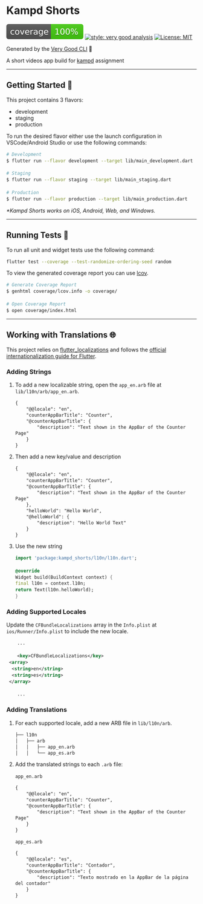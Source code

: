 # Kampd Shorts

![coverage][coverage_badge]
[![style: very good analysis][very_good_analysis_badge]][very_good_analysis_link]
[![License: MIT][license_badge]][license_link]

Generated by the [Very Good CLI][very_good_cli_link] 🤖

A short videos app build for [kampd][kampd_link]  assignment

---

## Getting Started 🚀

This project contains 3 flavors:

- development
- staging
- production

To run the desired flavor either use the launch configuration in VSCode/Android Studio or use the following commands:

```sh
# Development
$ flutter run --flavor development --target lib/main_development.dart

# Staging
$ flutter run --flavor staging --target lib/main_staging.dart

# Production
$ flutter run --flavor production --target lib/main_production.dart
```

_\*Kampd Shorts works on iOS, Android, Web, and Windows._

---

## Running Tests 🧪

To run all unit and widget tests use the following command:

```sh
flutter test --coverage --test-randomize-ordering-seed random
```

To view the generated coverage report you can use [lcov](https://github.com/linux-test-project/lcov).

```sh
# Generate Coverage Report
$ genhtml coverage/lcov.info -o coverage/

# Open Coverage Report
$ open coverage/index.html
```

---

## Working with Translations 🌐

This project relies on [flutter_localizations][flutter_localizations_link] and follows the [official internationalization guide for Flutter][internationalization_link].

### Adding Strings

1. To add a new localizable string, open the `app_en.arb` file at `lib/l10n/arb/app_en.arb`.

    ```arb
    {
        "@@locale": "en",
        "counterAppBarTitle": "Counter",
        "@counterAppBarTitle": {
            "description": "Text shown in the AppBar of the Counter Page"
        }
    }
    ```

2. Then add a new key/value and description

    ```arb
    {
        "@@locale": "en",
        "counterAppBarTitle": "Counter",
        "@counterAppBarTitle": {
            "description": "Text shown in the AppBar of the Counter Page"
        },
        "helloWorld": "Hello World",
        "@helloWorld": {
            "description": "Hello World Text"
        }
    }
    ```

3. Use the new string

    ```dart
    import 'package:kampd_shorts/l10n/l10n.dart';

    @override
    Widget build(BuildContext context) {
    final l10n = context.l10n;
    return Text(l10n.helloWorld);
    }
    ```

### Adding Supported Locales

Update the `CFBundleLocalizations` array in the `Info.plist` at `ios/Runner/Info.plist` to include the new locale.

```xml
    ...

    <key>CFBundleLocalizations</key>
 <array>
  <string>en</string>
  <string>es</string>
 </array>

    ...
```

### Adding Translations

1. For each supported locale, add a new ARB file in `lib/l10n/arb`.

    ```shell
    ├── l10n
    │   ├── arb
    │   │   ├── app_en.arb
    │   │   └── app_es.arb
    ```

2. Add the translated strings to each `.arb` file:

    `app_en.arb`

    ```arb
    {
        "@@locale": "en",
        "counterAppBarTitle": "Counter",
        "@counterAppBarTitle": {
            "description": "Text shown in the AppBar of the Counter Page"
        }
    }
    ```

    `app_es.arb`

    ```arb
    {
        "@@locale": "es",
        "counterAppBarTitle": "Contador",
        "@counterAppBarTitle": {
            "description": "Texto mostrado en la AppBar de la página del contador"
        }
    }
    ```

[kampd_link]: https://www.kampd.com/
[coverage_badge]: coverage_badge.svg
[flutter_localizations_link]: https://api.flutter.dev/flutter/flutter_localizations/flutter_localizations-library.html
[internationalization_link]: https://flutter.dev/docs/development/accessibility-and-localization/internationalization
[license_badge]: https://img.shields.io/badge/license-MIT-blue.svg
[license_link]: https://opensource.org/licenses/MIT
[very_good_analysis_badge]: https://img.shields.io/badge/style-very_good_analysis-B22C89.svg
[very_good_analysis_link]: https://pub.dev/packages/very_good_analysis
[very_good_cli_link]: https://github.com/VeryGoodOpenSource/very_good_cli
